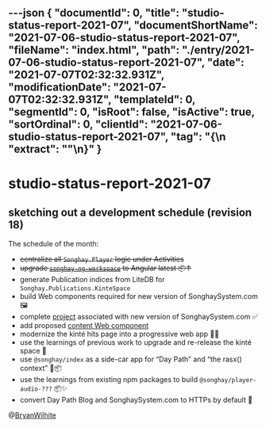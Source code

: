 ---json
{
  "documentId": 0,
  "title": "studio-status-report-2021-07",
  "documentShortName": "2021-07-06-studio-status-report-2021-07",
  "fileName": "index.html",
  "path": "./entry/2021-07-06-studio-status-report-2021-07",
  "date": "2021-07-07T02:32:32.931Z",
  "modificationDate": "2021-07-07T02:32:32.931Z",
  "templateId": 0,
  "segmentId": 0,
  "isRoot": false,
  "isActive": true,
  "sortOrdinal": 0,
  "clientId": "2021-07-06-studio-status-report-2021-07",
  "tag": "{\n  \"extract\": \"\"\n}"
}
---

# studio-status-report-2021-07

## sketching out a development schedule (revision 18)

The schedule of the month:

- ~~centralize all `Songhay.Player` logic under Activities~~
- ~~upgrade [`songhay-ng-workspace`](https://github.com/BryanWilhite/songhay-ng-workspace) to Angular latest 📦↑~~
- generate Publication indices from LiteDB for `Songhay.Publications.KinteSpace`
- build Web components required for new version of SonghaySystem.com 🖼
- complete [project](https://github.com/BryanWilhite/songhay-dashboard/projects/1) associated with new version of SonghaySystem.com ✅
- add proposed [content Web component](https://github.com/BryanWilhite/songhay-web-components/issues/10)
- modernize the kinté hits page into a progressive web app 💄✨
- use the learnings of previous work to upgrade and re-release the kinté space 🚀
- use `@songhay/index` as a side-car app for “Day Path” and “the rasx() context” 🚛📦
- use the learnings from existing npm packages to build `@songhay/player-audio-???` 📦✨
- convert Day Path Blog and SonghaySystem.com to HTTPs by default 🔐

@[BryanWilhite](https://twitter.com/BryanWilhite)
